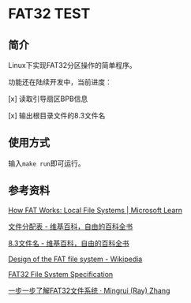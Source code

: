 # FAT32 TEST

## 简介

Linux下实现FAT32分区操作的简单程序。

功能还在陆续开发中，当前进度：

[x] 读取引导扇区BPB信息

[x] 输出根目录文件的8.3文件名

## 使用方式

输入`make run`即可运行。

## 参考资料

[How FAT Works: Local File Systems | Microsoft Learn](https://learn.microsoft.com/en-us/previous-versions/windows/it-pro/windows-server-2003/cc776720(v=ws.10))

[文件分配表 - 维基百科，自由的百科全书](https://zh.wikipedia.org/wiki/%E6%AA%94%E6%A1%88%E9%85%8D%E7%BD%AE%E8%A1%A8)

[8.3文件名 - 维基百科，自由的百科全书](https://zh.wikipedia.org/wiki/8.3%E6%96%87%E4%BB%B6%E5%90%8D)

[Design of the FAT file system - Wikipedia](https://en.wikipedia.org/wiki/Design_of_the_FAT_file_system#Directory_entry)

[FAT32 File System Specification](https://web.archive.org/web/20071013033802/http://www.microsoft.com/whdc/system/platform/firmware/fatgen.mspx)

[一步一步了解FAT32文件系统 · Mingrui (Ray) Zhang](https://drustz.com/posts/2015/11/17/filesystem/)